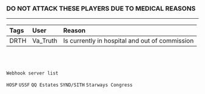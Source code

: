 ### DO NOT ATTACK THESE PLAYERS DUE TO MEDICAL REASONS
---

| Tags | User       | Reason |
|:------|:---------- |:-------|
| DRTH  | Va_Truth | Is currently in hospital and out of commission |
<br>
<br>

`Webhook server list`

`HOSP`
`USSF`
`QQ Estates`
`SYND/SITH`
`Starways Congress`
